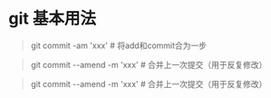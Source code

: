 # git 基本用法


> git commit -am 'xxx'   # 将add和commit合为一步 

> git commit --amend -m 'xxx'    # 合并上一次提交（用于反复修改）

> git commit --amend -m 'xxx'    # 合并上一次提交（用于反复修改）
